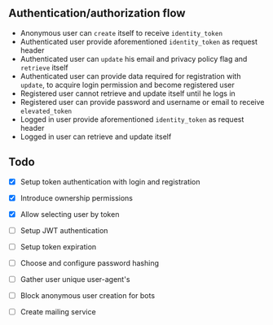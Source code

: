 Authentication/authorization flow
--

* Anonymous user can `create` itself to receive `identity_token`
* Authenticated user provide aforementioned `identity_token` as request header
* Authenticated user can `update` his email and privacy policy flag and `retrieve` itself
* Authenticated user can provide data required for registration with `update`, to acquire login permission and become registered user
* Registered user cannot retrieve and update itself until he logs in
* Registered user can provide password and username or email to receive `elevated_token`
* Logged in user provide aforementioned `identity_token` as request header
* Logged in user can retrieve and update itself    

Todo
-

* [x] Setup token authentication with login and registration
* [x] Introduce ownership permissions
* [x] Allow selecting user by token 
* [ ] Setup JWT authentication
* [ ] Setup token expiration
* [ ] Choose and configure password hashing
* [ ] Gather user unique user-agent's
* [ ] Block anonymous user creation for bots
* [ ] Create mailing service  


